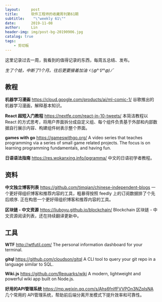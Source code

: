 ```yaml
---
layout:     post
title:      软件工程师的收藏周刊第61期
subtitle:    "\"weekly 61\""
date:       2019-11-08
author:     Lin
header-img: img/post-bg-20190906.jpg
catalog: true
tags:
    - 剪切板
---
```


这里记录过去一周，我看到的值得记录的东西，每周五总结、发布。

*生了个娃，中断了1个月。往后更要接着加油ヾ(◍°∇°◍)ﾉﾞ*

## 教程

**机器学习漫画**
<https://cloud.google.com/products/ai/ml-comic-1/>
谷歌推出的机器学习漫画，解释基本知识。

**React 超短入门教程**
<https://nextfe.com/react-in-10-tweets/>
本简洁教程以 React 的方式思考，将用户界面拆分成自定义组、每个组件负责基于外部和内部数据自行展示内容、构建组件树表示整个界面。

**games with go**
<https://gameswithgo.org/>
A video series that teaches programming via a series of small game related projects. The focus is on learning programming fundamentals, and having fun.

**日语语法指南**
<https://res.wokanxing.info/jpgramma/>
中文的日语初学者教程。

## 资料

**中文独立博客列表**
<https://github.com/timqian/chinese-independent-blogs>
一个更好得组织博客和推荐内容的工具，粗暴得按照 feedly 上的订阅数据排了个先后顺序. 正在构思一个更好得组织博客和推荐内容的工具。

**区块链 - 中文资源**
<https://liuboyu.github.io/blockchain/>
Blockchain 区块链 - 中文资源阅读列表，还在持续翻译更新中。

## 工具

**WTF**
<http://wtfutil.com/>
The personal information dashboard for your terminal.

**gitql**
<https://github.com/cloudson/gitql>
A CLI tool to query your git repo in a language similar to SQL.

**Wiki.js**
<https://github.com/Requarks/wiki>
A modern, lightweight and powerful wiki app built on Node.js.

**好用的API管理系统**
<https://mp.weixin.qq.com/s/Ahs6fnIfFVVPOn3NZpIsNA>
几个常用的 API管理系统，帮助前后端分离开发模式下提升效率和可靠性。
